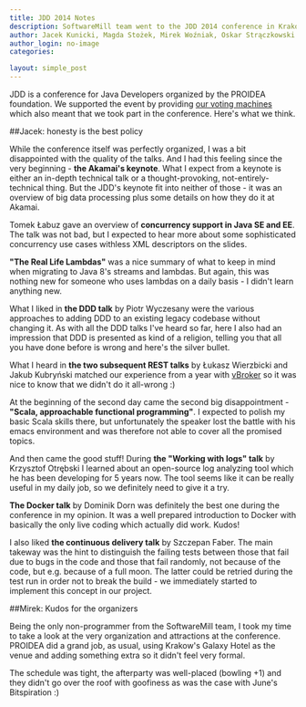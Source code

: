 ```yaml
---
title: JDD 2014 Notes
description: SoftwareMill team went to the JDD 2014 conference in Kraków. Here's what we think.
author: Jacek Kunicki, Magda Stożek, Mirek Woźniak, Oskar Strączkowski
author_login: no-image
categories:

layout: simple_post
---
```


JDD is a conference for Java Developers organized by the PROIDEA foundation. We supported the event by providing [our voting machines](https://softwaremill.com/jdd-2014-raspberry-pi-voting-machines-softwaremill/) which also meant that we took part in the conference. Here's what we think.

##Jacek: honesty is the best policy

While the conference itself was perfectly organized, I was a bit disappointed with the quality of the talks. And I had this feeling since the very beginning - **the Akamai's keynote**. What I expect from a keynote is either an in-depth technical talk or a thought-provoking, not-entirely-technical thing. But the JDD's keynote fit into neither of those - it was an overview of big data processing plus some details on how they do it at Akamai.

Tomek Łabuz gave an overview of **concurrency support in Java SE and EE**. The talk was not bad, but I expected to hear more about some sophisticated concurrency use cases withless XML descriptors on the slides.

**"The Real Life Lambdas"** was a nice summary of what to keep in mind when migrating to Java 8's streams and lambdas. But again, this was nothing new for someone who uses lambdas on a daily basis - I didn't learn anything new.

What I liked in **the DDD talk** by Piotr Wyczesany were the various approaches to adding DDD to an existing legacy codebase without changing it. As with all the DDD talks I've heard so far, here I also had an impression that DDD is presented as kind of a religion, telling you that all you have done before is wrong and here's the silver bullet.

What I heard in **the two subsequent REST talks** by Łukasz Wierzbicki and Jakub Kubryński matched our experience from a year with [vBroker](https://softwaremill.com/rest-api-cloud-management-zerigo/) so it was nice to know that we didn't do it all-wrong :)

At the beginning of the second day came the second big disappointment - **"Scala, approachable functional programming"**. I expected to polish my basic Scala skills there, but unfortunately the speaker lost the battle with his emacs environment and was therefore not able to cover all the promised topics.

And then came the good stuff! During **the "Working with logs" talk** by Krzysztof Otrębski I learned about an open-source log analyzing tool which he has been developing for 5 years now. The tool seems like it can be really useful in my daily job, so we definitely need to give it a try.

**The Docker talk** by Dominik Dorn was definitely the best one during the conference in my opinion. It was a well prepared introduction to Docker with basically the only live coding which actually did work. Kudos!

I also liked **the continuous delivery talk** by Szczepan Faber. The main takeway was the hint to distinguish the failing tests between those that fail due to bugs in the code and those that fail randomly, not because of the code, but e.g. because of a full moon. The latter could be retried during the test run in order not to break the build - we immediately started to implement this concept in our project.

##Mirek: Kudos for the organizers

Being the only non-programmer from the SoftwareMill team, I took my time to take a look at the very organization and attractions at the conference. PROIDEA did a grand job, as usual, using Krakow's Galaxy Hotel as the venue and adding something extra so it didn't feel very formal. 

The schedule was tight, the afterparty was well-placed (bowling +1) and they didn't go over the roof with goofiness as was the case with June's Bitspiration :) 